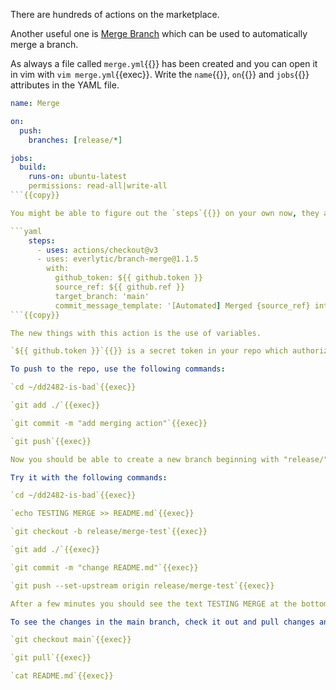 There are hundreds of actions on the marketplace.

Another useful one is [Merge Branch](https://github.com/marketplace/actions/branch-merge) which can be used to automatically merge a branch.

As always a file called `merge.yml`{{}} has been created and you can open it in vim with `vim merge.yml`{{exec}}. Write the `name`{{}}, `on`{{}} and `jobs`{{}} attributes in the YAML file.

```yaml
name: Merge

on:
  push:
    branches: [release/*]

jobs:
  build:
    runs-on: ubuntu-latest
    permissions: read-all|write-all
```{{copy}}

You might be able to figure out the `steps`{{}} on your own now, they are quite similar to previous examples.

```yaml
    steps:
      - uses: actions/checkout@v3
      - uses: everlytic/branch-merge@1.1.5
        with:
          github_token: ${{ github.token }}
          source_ref: ${{ github.ref }}
          target_branch: 'main'
          commit_message_template: '[Automated] Merged {source_ref} into target {target_branch}'
```{{copy}}

The new things with this action is the use of variables.

`${{ github.token }}`{{}} is a secret token in your repo which authorizes the action to commit certain actions, this variable is supplied by GitHub.

To push to the repo, use the following commands:

`cd ~/dd2482-is-bad`{{exec}}

`git add ./`{{exec}}

`git commit -m "add merging action"`{{exec}}

`git push`{{exec}}

Now you should be able to create a new branch beginning with "release/" and it will be auto merged to main.

Try it with the following commands:

`cd ~/dd2482-is-bad`{{exec}}

`echo TESTING MERGE >> README.md`{{exec}}

`git checkout -b release/merge-test`{{exec}}

`git add ./`{{exec}}

`git commit -m "change README.md"`{{exec}}

`git push --set-upstream origin release/merge-test`{{exec}}

After a few minutes you should see the text TESTING MERGE at the bottom of the README.md file in the main branch!

To see the changes in the main branch, check it out and pull changes and print the file with the following commands:

`git checkout main`{{exec}}

`git pull`{{exec}}

`cat README.md`{{exec}}
